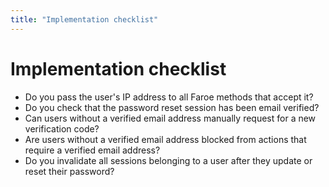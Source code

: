 ```yaml
---
title: "Implementation checklist"
---
```


# Implementation checklist

- Do you pass the user's IP address to all Faroe methods that accept it?
- Do you check that the password reset session has been email verified?
- Can users without a verified email address manually request for a new verification code?
- Are users without a verified email address blocked from actions that require a verified email address?
- Do you invalidate all sessions belonging to a user after they update or reset their password?
